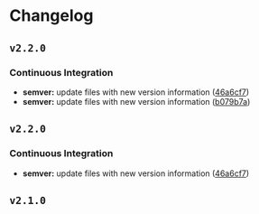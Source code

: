 # Changelog

## `v2.2.0`


### Continuous Integration

* **semver:** update files with new version information ([46a6cf7](https://github.com/iamamutt/gh-actions-test/commit/46a6cf7e4ae23a27d505b2fa0b422e27d44b9bae))
* **semver:** update files with new version information ([b079b7a](https://github.com/iamamutt/gh-actions-test/commit/b079b7a405fe011050e0abe080322bc4486e1ddf))

## `v2.2.0`


### Continuous Integration

* **semver:** update files with new version information ([46a6cf7](https://github.com/iamamutt/gh-actions-test/commit/46a6cf7e4ae23a27d505b2fa0b422e27d44b9bae))

## `v2.1.0`

